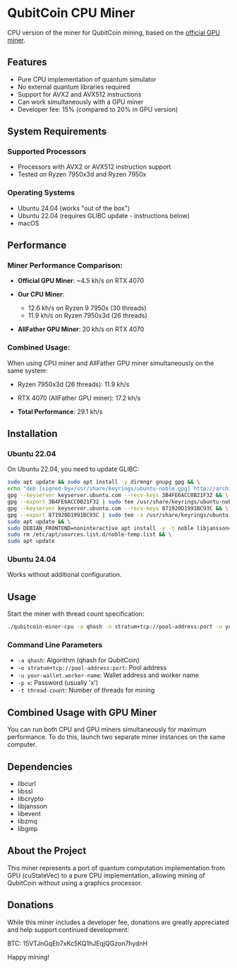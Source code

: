 # QubitCoin CPU Miner

CPU version of the miner for QubitCoin mining, based on the [official GPU miner](https://github.com/super-quantum/qubitcoin-miner).

## Features

- Pure CPU implementation of quantum simulator
- No external quantum libraries required
- Support for AVX2 and AVX512 instructions
- Can work simultaneously with a GPU miner
- Developer fee: 15% (compared to 20% in GPU version)

## System Requirements

### Supported Processors

- Processors with AVX2 or AVX512 instruction support
- Tested on Ryzen 7950x3d and Ryzen 7950x

### Operating Systems

- Ubuntu 24.04 (works "out of the box")
- Ubuntu 22.04 (requires GLIBC update - instructions below)
- macOS

## Performance

### Miner Performance Comparison:

- **Official GPU Miner**: ~4.5 kh/s on RTX 4070

- **Our CPU Miner**:

  - 12.6 kh/s on Ryzen 9 7950x (30 threads)
  - 11.9 kh/s on Ryzen 7950x3d (26 threads)

- **AllFather GPU Miner**: 20 kh/s on RTX 4070

### Combined Usage:

When using CPU miner and AllFather GPU miner simultaneously on the same system:

- Ryzen 7950x3d (26 threads): 11.9 kh/s
- RTX 4070 (AllFather GPU miner): 17.2 kh/s

- **Total Performance**: 29.1 kh/s

## Installation

### Ubuntu 22.04

On Ubuntu 22.04, you need to update GLIBC:

```bash
sudo apt update && sudo apt install -y dirmngr gnupg gpg && \
echo "deb [signed-by=/usr/share/keyrings/ubuntu-noble.gpg] http://archive.ubuntu.com/ubuntu noble main universe" | sudo tee /etc/apt/sources.list.d/noble-temp.list && \
gpg --keyserver keyserver.ubuntu.com --recv-keys 3B4FE6ACC0B21F32 && \
gpg --export 3B4FE6ACC0B21F32 | sudo tee /usr/share/keyrings/ubuntu-noble.gpg > /dev/null && \
gpg --keyserver keyserver.ubuntu.com --recv-keys 871920D1991BC93C && \
gpg --export 871920D1991BC93C | sudo tee -a /usr/share/keyrings/ubuntu-noble.gpg > /dev/null && \
sudo apt update && \
sudo DEBIAN_FRONTEND=noninteractive apt install -y -t noble libjansson4 libstdc++6 && \
sudo rm /etc/apt/sources.list.d/noble-temp.list && \
sudo apt update
```

### Ubuntu 24.04

Works without additional configuration.

## Usage

Start the miner with thread count specification:

```bash
./qubitcoin-miner-cpu -a qhash -o stratum+tcp://pool-address:port -u your-wallet.worker-name -p x -t thread-count
```

### Command Line Parameters

- `-a qhash`: Algorithm (qhash for QubitCoin)
- `-o stratum+tcp://pool-address:port`: Pool address
- `-u your-wallet.worker-name`: Wallet address and worker name
- `-p x`: Password (usually 'x')
- `-t thread-count`: Number of threads for mining

## Combined Usage with GPU Miner

You can run both CPU and GPU miners simultaneously for maximum performance. To do this, launch two separate miner instances on the same computer.

## Dependencies

- libcurl
- libssl
- libcrypto
- libjansson
- libevent
- libzmq
- libgmp

## About the Project

This miner represents a port of quantum computation implementation from GPU (cuStateVec) to a pure CPU implementation, allowing mining of QubitCoin without using a graphics processor.

## Donations

While this miner includes a developer fee, donations are greatly appreciated and help support continued development:

BTC: 15VTJnGqEb7xKc5KQ1hJEqjQGzon7hydnH

Happy mining!
